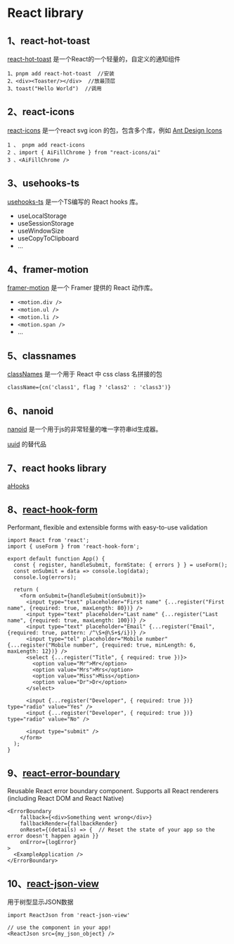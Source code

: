 # React library

## 1、react-hot-toast

[react-hot-toast](https://github.com/timolins/react-hot-toast) 是一个React的一个轻量的，自定义的通知组件

```
1、pnpm add react-hot-toast  //安装
2、<div><Toaster/></div>  //放最顶层
3、toast("Hello World")  //调用
```

## 2、react-icons

[react-icons](https://github.com/react-icons/react-icons) 是一个react svg icon 的包，包含多个库，例如 [Ant Design Icons](https://react-icons.github.io/react-icons/icons?name=ai)

```
1 、 pnpm add react-icons
2 、import { AiFillChrome } from "react-icons/ai"
3 、<AiFillChrome />
```

## 3、usehooks-ts

[usehooks-ts](https://github.com/juliencrn/usehooks-ts) 是一个TS编写的 React hooks 库。

- useLocalStorage
- useSessionStorage
- useWindowSize
- useCopyToClipboard
- ...

## 4、framer-motion

[framer-motion](https://github.com/framer/motion) 是一个 Framer 提供的 React 动作库。

- `<motion.div />`
- `<motion.ul />`
- `<motion.li />`
- `<motion.span />`
- ...

## 5、classnames

[classNames](https://github.com/JedWatson/classnames) 是一个用于 React 中 css class 名拼接的包

`className={cn('class1', flag ? 'class2' : 'class3')}`

## 6、nanoid

[nanoid](https://github.com/ai/nanoid) 是一个用于js的非常轻量的唯一字符串id生成器。

[uuid](https://github.com/uuidjs/uuid) 的替代品

## 7、react hooks library

[aHooks](https://ahooks.js.org/)

## 8、[react-hook-form](https://github.com/react-hook-form/react-hook-form)

Performant, flexible and extensible forms with easy-to-use validation

```
import React from 'react';
import { useForm } from 'react-hook-form';

export default function App() {
  const { register, handleSubmit, formState: { errors } } = useForm();
  const onSubmit = data => console.log(data);
  console.log(errors);

  return (
    <form onSubmit={handleSubmit(onSubmit)}>
      <input type="text" placeholder="First name" {...register("First name", {required: true, maxLength: 80})} />
      <input type="text" placeholder="Last name" {...register("Last name", {required: true, maxLength: 100})} />
      <input type="text" placeholder="Email" {...register("Email", {required: true, pattern: /^\S+@\S+$/i})} />
      <input type="tel" placeholder="Mobile number" {...register("Mobile number", {required: true, minLength: 6, maxLength: 12})} />
      <select {...register("Title", { required: true })}>
        <option value="Mr">Mr</option>
        <option value="Mrs">Mrs</option>
        <option value="Miss">Miss</option>
        <option value="Dr">Dr</option>
      </select>

      <input {...register("Developer", { required: true })} type="radio" value="Yes" />
      <input {...register("Developer", { required: true })} type="radio" value="No" />

      <input type="submit" />
    </form>
  );
}
```

## 9、[react-error-boundary](https://github.com/bvaughn/react-error-boundary)

Reusable React error boundary component. Supports all React renderers (including React DOM and React Native)

```
<ErrorBoundary
    fallback={<div>Something went wrong</div>}
    fallbackRender={fallbackRender}
    onReset={(details) => {  // Reset the state of your app so the error doesn't happen again }}
    onError={logError}
>
  <ExampleApplication />
</ErrorBoundary>
```

## 10、[react-json-view](https://github.com/mac-s-g/react-json-view)

用于树型显示JSON数据

```
import ReactJson from 'react-json-view'

// use the component in your app!
<ReactJson src={my_json_object} />
```
